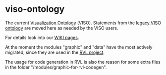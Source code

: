 viso-ontology
=============

The current [Visualization Ontology](http://purl.org/viso/) (VISO). Statements from the [legacy VISO ontology](https://github.com/viso-ontology/legacy-ontologies) are moved here as needed by the VISO users.

For details look into our [WIKI pages](https://github.com/viso-ontology/viso-ontology/wiki).

At the moment the modules "graphic" and "data" have the most actively migrated, since they are used in the [RVL project](https://github.com/semvis/rvl).

The usage for code generation in RVL is also the reason for some extra files in the folder "/modules/graphic-for-rvl-codegen".
